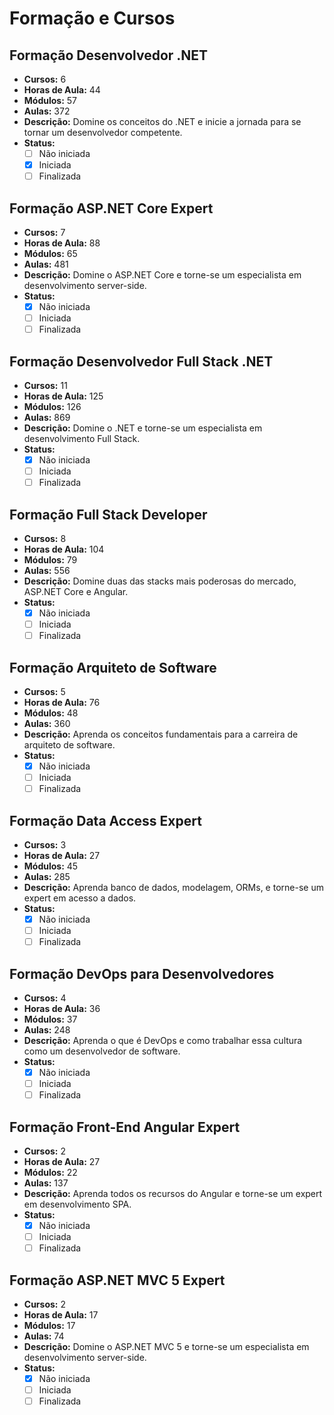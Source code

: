 # Formação e Cursos

## Formação Desenvolvedor .NET

- **Cursos:** 6
- **Horas de Aula:** 44
- **Módulos:** 57
- **Aulas:** 372
- **Descrição:** Domine os conceitos do .NET e inicie a jornada para se tornar um desenvolvedor competente.
- **Status:**
  - [ ] Não iniciada
  - [x] Iniciada
  - [ ] Finalizada

## Formação ASP.NET Core Expert

- **Cursos:** 7
- **Horas de Aula:** 88
- **Módulos:** 65
- **Aulas:** 481
- **Descrição:** Domine o ASP.NET Core e torne-se um especialista em desenvolvimento server-side.
- **Status:**
  - [x] Não iniciada
  - [ ] Iniciada
  - [ ] Finalizada

## Formação Desenvolvedor Full Stack .NET

- **Cursos:** 11
- **Horas de Aula:** 125
- **Módulos:** 126
- **Aulas:** 869
- **Descrição:** Domine o .NET e torne-se um especialista em desenvolvimento Full Stack.
- **Status:**
  - [x] Não iniciada
  - [ ] Iniciada
  - [ ] Finalizada

## Formação Full Stack Developer

- **Cursos:** 8
- **Horas de Aula:** 104
- **Módulos:** 79
- **Aulas:** 556
- **Descrição:** Domine duas das stacks mais poderosas do mercado, ASP.NET Core e Angular.
- **Status:**
  - [x] Não iniciada
  - [ ] Iniciada
  - [ ] Finalizada

## Formação Arquiteto de Software

- **Cursos:** 5
- **Horas de Aula:** 76
- **Módulos:** 48
- **Aulas:** 360
- **Descrição:** Aprenda os conceitos fundamentais para a carreira de arquiteto de software.
- **Status:**
  - [x] Não iniciada
  - [ ] Iniciada
  - [ ] Finalizada

## Formação Data Access Expert

- **Cursos:** 3
- **Horas de Aula:** 27
- **Módulos:** 45
- **Aulas:** 285
- **Descrição:** Aprenda banco de dados, modelagem, ORMs, e torne-se um expert em acesso a dados.
- **Status:**
  - [x] Não iniciada
  - [ ] Iniciada
  - [ ] Finalizada

## Formação DevOps para Desenvolvedores

- **Cursos:** 4
- **Horas de Aula:** 36
- **Módulos:** 37
- **Aulas:** 248
- **Descrição:** Aprenda o que é DevOps e como trabalhar essa cultura como um desenvolvedor de software.
- **Status:**
  - [x] Não iniciada
  - [ ] Iniciada
  - [ ] Finalizada

## Formação Front-End Angular Expert

- **Cursos:** 2
- **Horas de Aula:** 27
- **Módulos:** 22
- **Aulas:** 137
- **Descrição:** Aprenda todos os recursos do Angular e torne-se um expert em desenvolvimento SPA.
- **Status:**
  - [x] Não iniciada
  - [ ] Iniciada
  - [ ] Finalizada

## Formação ASP.NET MVC 5 Expert

- **Cursos:** 2
- **Horas de Aula:** 17
- **Módulos:** 17
- **Aulas:** 74
- **Descrição:** Domine o ASP.NET MVC 5 e torne-se um especialista em desenvolvimento server-side.
- **Status:**
  - [x] Não iniciada
  - [ ] Iniciada
  - [ ] Finalizada
